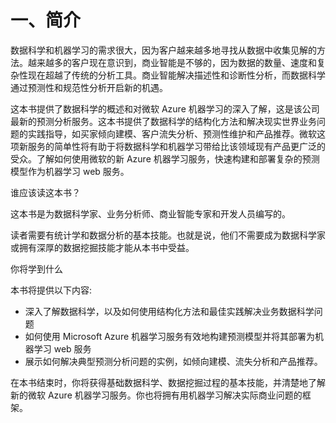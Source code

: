 # 一、简介

数据科学和机器学习的需求很大，因为客户越来越多地寻找从数据中收集见解的方法。越来越多的客户现在意识到，商业智能是不够的，因为数据的数量、速度和复杂性现在超越了传统的分析工具。商业智能解决描述性和诊断性分析，而数据科学通过预测性和规范性分析开启新的机遇。

这本书提供了数据科学的概述和对微软 Azure 机器学习的深入了解，这是该公司最新的预测分析服务。这本书提供了数据科学的结构化方法和解决现实世界业务问题的实践指导，如买家倾向建模、客户流失分析、预测性维护和产品推荐。微软这项新服务的简单性将有助于将数据科学和机器学习带给比该领域现有产品更广泛的受众。了解如何使用微软的新 Azure 机器学习服务，快速构建和部署复杂的预测模型作为机器学习 web 服务。

谁应该读这本书？

这本书是为数据科学家、业务分析师、商业智能专家和开发人员编写的。

读者需要有统计学和数据分析的基本技能。也就是说，他们不需要成为数据科学家或拥有深厚的数据挖掘技能才能从本书中受益。

你将学到什么

本书将提供以下内容:

*   深入了解数据科学，以及如何使用结构化方法和最佳实践解决业务数据科学问题
*   如何使用 Microsoft Azure 机器学习服务有效地构建预测模型并将其部署为机器学习 web 服务
*   展示如何解决典型预测分析问题的实例，如倾向建模、流失分析和产品推荐。

在本书结束时，你将获得基础数据科学、数据挖掘过程的基本技能，并清楚地了解新的微软 Azure 机器学习服务。你也将拥有用机器学习解决实际商业问题的框架。